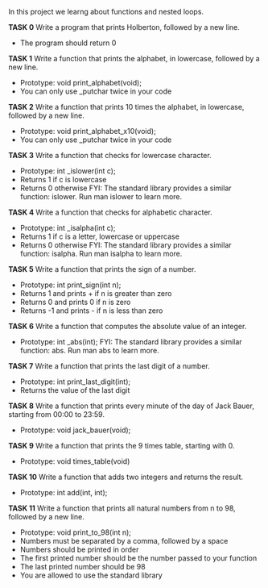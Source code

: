 In this project we learng about functions and nested loops.

**TASK 0**
Write a program that prints Holberton, followed by a new line.
* The program should return 0

**TASK 1**
Write a function that prints the alphabet, in lowercase, followed by a new line.
* Prototype: void print_alphabet(void);
* You can only use _putchar twice in your code

**TASK 2**
Write a function that prints 10 times the alphabet, in lowercase, followed by a new line.
* Prototype: void print_alphabet_x10(void);
* You can only use _putchar twice in your code

**TASK 3**
Write a function that checks for lowercase character.
* Prototype: int _islower(int c);
* Returns 1 if c is lowercase
* Returns 0 otherwise
FYI: The standard library provides a similar function: islower. Run man islower to learn more.

**TASK 4**
Write a function that checks for alphabetic character.
* Prototype: int _isalpha(int c);
* Returns 1 if c is a letter, lowercase or uppercase
* Returns 0 otherwise
FYI: The standard library provides a similar function: isalpha. Run man isalpha to learn more.

**TASK 5**
Write a function that prints the sign of a number.
* Prototype: int print_sign(int n);
* Returns 1 and prints + if n is greater than zero
* Returns 0 and prints 0 if n is zero
* Returns -1 and prints - if n is less than zero

**TASK 6**
Write a function that computes the absolute value of an integer.
* Prototype: int _abs(int);
FYI: The standard library provides a similar function: abs. Run man abs to learn more.

**TASK 7**
Write a function that prints the last digit of a number.
* Prototype: int print_last_digit(int);
* Returns the value of the last digit

**TASK 8**
Write a function that prints every minute of the day of Jack Bauer, starting from 00:00 to 23:59.
* Prototype: void jack_bauer(void);

**TASK 9**
Write a function that prints the 9 times table, starting with 0.
* Prototype: void times_table(void)

**TASK 10**
Write a function that adds two integers and returns the result.
* Prototype: int add(int, int);

**TASK 11**
Write a function that prints all natural numbers from n to 98, followed by a new line.
* Prototype: void print_to_98(int n);
* Numbers must be separated by a comma, followed by a space
* Numbers should be printed in order
* The first printed number should be the number passed to your function
* The last printed number should be 98
* You are allowed to use the standard library